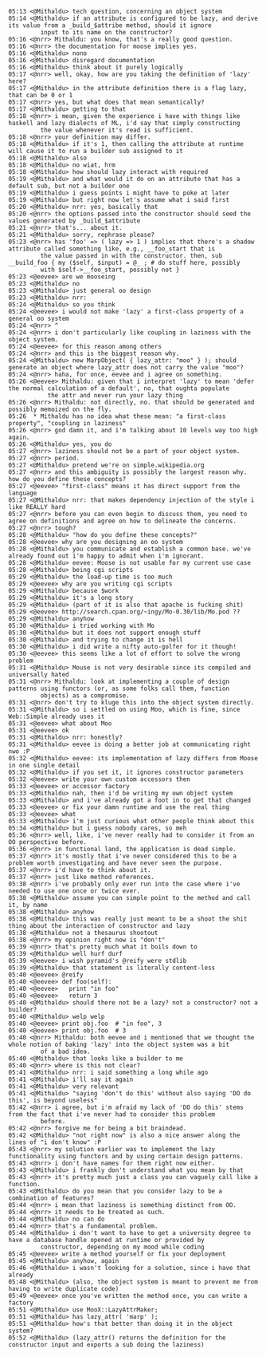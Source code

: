 	05:13 <@Mithaldu> tech question, concerning an object system
	05:14 <@Mithaldu> if an attribute is configured to be lazy, and derive its value from a _build_$attribe method, should it ignore 
			 input to its name on the constructor?
	05:16 <@nrr> Mithaldu: you know, that's a really good question.
	05:16 <@nrr> the documentation for moose implies yes.
	05:16 <@Mithaldu> nono
	05:16 <@Mithaldu> disregard documentation
	05:16 <@Mithaldu> think about it purely logically
	05:17 <@nrr> well, okay, how are you taking the definition of 'lazy' here?
	05:17 <@Mithaldu> in the attribute definition there is a flag lazy, that can be 0 or 1
	05:17 <@nrr> yes, but what does that mean semantically?
	05:17 <@Mithaldu> getting to that
	05:18 <@nrr> i mean, given the experience i have with things like haskell and lazy dialects of ML, i'd say that simply constructing 
		     the value whenever it's read is sufficient.
	05:18 <@nrr> your definition may differ.
	05:18 <@Mithaldu> if it's 1, then calling the attribute at runtime will cause it to run a builder sub assigned to it
	05:18 <@Mithaldu> also
	05:18 <@Mithaldu> no wiat, hrm
	05:18 <@Mithaldu> how should lazy interact with required
	05:19 <@Mithaldu> and what would it do on an attribute that has a default sub, but not a builder one
	05:19 <@Mithaldu> i guess points i might have to poke at later
	05:19 <@Mithaldu> but right now let's assume what i said first
	05:20 <@Mithaldu> nrr: yes, basically that
	05:20 <@nrr> the options passed into the constructor should seed the values generated by _build_$attribute
	05:21 <@nrr> that's... about it.
	05:21 <@Mithaldu> sorry, rephrase please?
	05:23 <@nrr> has 'foo' => ( lazy => 1 ) implies that there's a shadow attribute called something like, e.g., __foo_start that is 
		     the value passed in with the constructor. then, sub __build_foo { my ($self, $input) = @_ ; # do stuff here, possibly 
		     with $self->__foo_start, possibly not }
	05:23 <@eevee> are we mooseing
	05:23 <@Mithaldu> no
	05:23 <@Mithaldu> just general oo design
	05:23 <@Mithaldu> nrr:
	05:24 <@Mithaldu> so you think
	05:24 <@eevee> i would not make 'lazy' a first-class property of a general oo system
	05:24 <@nrr> ^
	05:24 <@nrr> i don't particularly like coupling in laziness with the object system.
	05:24 <@eevee> for this reason among others
	05:24 <@nrr> and this is the biggest reason why.
	05:24 <@Mithaldu> new MarpObject( { lazy_attr: "moo" } ); should generate an object where lazy_attr does not carry the value "moo"?
	05:24 <@nrr> haha, for once, eevee and i agree on something.
	05:26 <@eevee> Mithaldu: given that i interpret 'lazy' to mean 'defer the normal calculation of a default', no, that oughta populate 
		       the attr and never run your lazy thing
	05:26 <@nrr> Mithaldu: not directly, no. that should be generated and possibly memoized on the fly.
	05:26  * Mithaldu has no idea what these mean: "a first-class property", "coupling in laziness"
	05:26 <@nrr> god damn it, and i'm talking about 10 levels way too high again.
	05:26 <@Mithaldu> yes, you do
	05:27 <@nrr> laziness should not be a part of your object system.
	05:27 <@nrr> period.
	05:27 <@Mithaldu> pretend we're on simple.wikipedia.org
	05:27 <@nrr> and this ambiguity is possibly the largest reason why. how do you define these concepts?
	05:27 <@eevee> "first-class" means it has direct support from the language
	05:27 <@Mithaldu> nrr: that makes dependency injection of the style i like REALLY hard
	05:27 <@nrr> before you can even begin to discuss them, you need to agree on definitions and agree on how to delineate the concerns.
	05:27 <@nrr> tough?
	05:28 <@Mithaldu> "how do you define these concepts?"
	05:28 <@eevee> why are you designing an oo system
	05:28 <@Mithaldu> you communicate and establish a common base. we've already found out i'm happy to admit when i'm ignorant.
	05:28 <@Mithaldu> eevee: Moose is not usable for my current use case
	05:28 <@Mithaldu> being cgi scripts
	05:29 <@Mithaldu> the load-up time is too much
	05:29 <@eevee> why are you writing cgi scripts
	05:29 <@Mithaldu> because $work
	05:29 <@Mithaldu> it's a long story
	05:29 <@Mithaldu> (part of it is also that apache is fucking shit)
	05:29 <@eevee> http://search.cpan.org/~ingy/Mo-0.30/lib/Mo.pod ??
	05:29 <@Mithaldu> anyhow
	05:30 <@Mithaldu> i tried working with Mo
	05:30 <@Mithaldu> but it does not support enough stuff
	05:30 <@Mithaldu> and trying to change it is hell
	05:30 <@Mithaldu> i did write a nifty auto-golfer for it though!
	05:30 <@eevee> this seems like a lot of effort to solve the wrong problem
	05:31 <@Mithaldu> Mouse is not very desirable since its compiled and universally hated
	05:31 <@nrr> Mithaldu: look at implementing a couple of design patterns using functors (or, as some folks call them, function 
		     objects) as a compromise.
	05:31 <@nrr> don't try to kluge this into the object system directly.
	05:31 <@Mithaldu> so i settled on using Moo, which is fine, since Web::Simple already uses it
	05:31 <@eevee> what about Moo
	05:31 <@eevee> ok
	05:31 <@Mithaldu> nrr: honestly?
	05:31 <@Mithaldu> eevee is doing a better job at communicating right nwo :P
	05:32 <@Mithaldu> eevee: its implementation of lazy differs from Moose in one single detail
	05:32 <@Mithaldu> if you set it, it ignores constructor parameters
	05:32 <@eevee> write your own custom accessors then
	05:33 <@eevee> or accessor factory
	05:33 <@Mithaldu> nah, then i'd be writing my own object system
	05:33 <@Mithaldu> and i've already got a foot in to get that changed
	05:33 <@eevee> or fix your damn runtime and use the real thing
	05:33 <@eevee> what
	05:33 <@Mithaldu> i'm just curious what other people think about this
	05:34 <@Mithaldu> but i guess nobody cares, so meh
	05:36 <@nrr> well, like, i've never really had to consider it from an OO perspective before.
	05:36 <@nrr> in functional land, the application is dead simple.
	05:37 <@nrr> it's mostly that i've never considered this to be a problem worth investigating and have never seen the purpose.
	05:37 <@nrr> i'd have to think about it.
	05:37 <@nrr> just like method references.
	05:38 <@nrr> i've probably only ever run into the case where i've needed to use one once or twice ever.
	05:38 <@Mithaldu> assume you can simple point to the method and call it, by name
	05:38 <@Mithaldu> anyhow
	05:38 <@Mithaldu> this was really just meant to be a shoot the shit thing about the interaction of constructor and lazy
	05:38 <@Mithaldu> not a thesaurus shootout
	05:38 <@nrr> my opinion right now is "don't"
	05:39 <@nrr> that's pretty much what it boils down to
	05:39 <@Mithaldu> well hurf durf
	05:39 <@eevee> i wish pyramid's @reify were stdlib
	05:39 <@Mithaldu> that statement is literally content-less
	05:40 <@eevee> @reify
	05:40 <@eevee> def foo(self):
	05:40 <@eevee>   print "in foo"
	05:40 <@eevee>   return 3
	05:40 <@Mithaldu> should there not be a lazy? not a constructor? not a builder?
	05:40 <@Mithaldu> welp welp
	05:40 <@eevee> print obj.foo  # "in foo", 3
	05:40 <@eevee> print obj.foo  # 3
	05:40 <@nrr> Mithaldu: both eevee and i mentioned that we thought the whole notion of baking 'lazy' into the object system was a bit 
		     of a bad idea.
	05:40 <@Mithaldu> that looks like a builder to me
	05:40 <@nrr> where is this not clear?
	05:41 <@Mithaldu> nrr: i said something a long while ago
	05:41 <@Mithaldu> i'll say it again
	05:41 <@Mithaldu> very relevant
	05:41 <@Mithaldu> "saying 'don't do this' without also saying 'DO do this', is beyond useless"
	05:42 <@nrr> i agree, but i'm afraid my lack of 'DO do this' stems from the fact that i've never had to consider this problem 
		     before.
	05:42 <@nrr> forgive me for being a bit braindead.
	05:42 <@Mithaldu> "not right now" is also a nice answer along the lines of "i don't know" :P
	05:43 <@nrr> my solution earlier was to implement the lazy functionality using functors and by using certain design patterns.
	05:43 <@nrr> i don't have names for them right now either.
	05:43 <@Mithaldu> i frankly don't understand what you mean by that
	05:43 <@nrr> it's pretty much just a class you can vaguely call like a function.
	05:43 <@Mithaldu> do you mean that you consider lazy to be a combination of features?
	05:44 <@nrr> i mean that laziness is something distinct from OO.
	05:44 <@nrr> it needs to be treated as such.
	05:44 <@Mithaldu> no can do
	05:44 <@nrr> that's a fundamental problem.
	05:44 <@Mithaldu> i don't want to have to get a university degree to have a database handle opened at runtime or provided by 
			 constructor, depending on my mood while coding
	05:45 <@eevee> write a method yourself or fix your deployment
	05:45 <@Mithaldu> anyhow, again
	05:46 <@Mithaldu> i wasn't looking for a solution, since i have that already
	05:48 <@Mithaldu> (also, the object system is meant to prevent me from having to write duplicate code)
	05:49 <@eevee> once you've written the method once, you can write a factory
	05:51 <@Mithaldu> use MooX::LazyAttrMaker;
	05:51 <@Mithaldu> has lazy_attr( 'marp' );
	05:51 <@Mithaldu> how's that better than doing it in the object system?
	05:52 <@Mithaldu> (lazy_attr() returns the definition for the constructor input and exports a sub doing the laziness)
